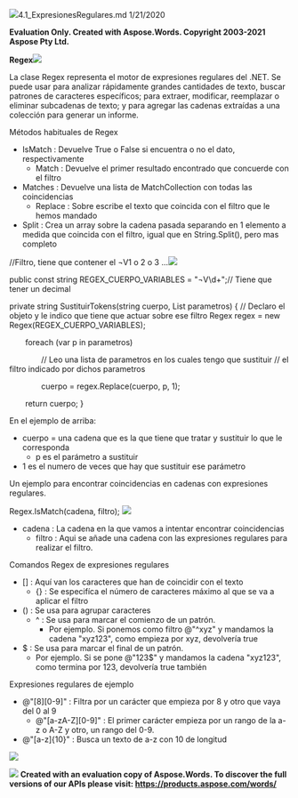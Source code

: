 ﻿![](3\_ExpresionesRegulares.001.png)4.1\_ExpresionesRegulares.md 1/21/2020

**Evaluation Only. Created with Aspose.Words. Copyright 2003-2021 Aspose Pty Ltd.**

**Regex![](3\_ExpresionesRegulares.002.png)**

La clase Regex representa el motor de expresiones regulares del .NET. Se puede usar para analizar rápidamente grandes cantidades de texto, buscar patrones de caracteres específicos; para extraer, modificar, reemplazar o eliminar subcadenas de texto; y para agregar las cadenas extraídas a una colección para generar un informe.

Métodos habituales de Regex

- IsMatch : Devuelve True o False si encuentra o no el dato, respectivamente
  - Match : Devuelve el primer resultado encontrado que concuerde con el filtro
- Matches : Devuelve una lista de MatchCollection con todas las coincidencias
  - Replace : Sobre escribe el texto que coincida con el filtro que le hemos mandado
- Split : Crea un array sobre la cadena pasada separando en 1 elemento a medida que coincida con el filtro, igual que en String.Split(), pero mas completo

//Filtro, tiene que contener el ¬V1 o 2 o 3 ...![](3\_ExpresionesRegulares.003.png)

public const string REGEX\_CUERPO\_VARIABLES = "¬V\\d+";// Tiene que tener un decimal 

private string SustituirTokens(string cuerpo, List<string> parametros) {     // Declaro el objeto y le indico que tiene que actuar sobre ese filtro     Regex regex = new Regex(REGEX\_CUERPO\_VARIABLES); 

`    `foreach (var p in parametros) 

`        `// Leo una lista de parametros en los cuales tengo que sustituir         // el filtro indicado por dichos parametros 

`        `cuerpo = regex.Replace(cuerpo, p, 1); 

`    `return cuerpo; } 

En el ejemplo de arriba:

- cuerpo = una cadena que es la que tiene que tratar y sustituir lo que le corresponda
  - p es el parámetro a sustituir
- 1 es el numero de veces que hay que sustituir ese parámetro

Un ejemplo para encontrar coincidencias en cadenas con expresiones regulares.

Regex.IsMatch(cadena, filtro); ![](3\_ExpresionesRegulares.004.png)

- cadena : La cadena en la que vamos a intentar encontrar coincidencias
  - filtro : Aqui se añade una cadena con las expresiones regulares para realizar el filtro.

Comandos Regex de expresiones regulares

- [] : Aquí van los caracteres que han de coincidir con el texto
  - {} : Se especifíca el número de caracteres máximo al que se va a aplicar el filtro
- () : Se usa para agrupar caracteres
  - ^ : Se usa para marcar el comienzo de un patrón.
    - Por ejemplo. Si ponemos como filtro @"^xyz" y mandamos la cadena "xyz123", como empieza por xyz, devolvería true
- $ : Se usa para marcar el final de un patrón.
  - Por ejemplo. Si se pone @"123$" y mandamos la cadena "xyz123", como termina por 123, devolvería true también

Expresiones regulares de ejemplo

- @"[8][0-9]" : Filtra por un carácter que empieza por 8 y otro que vaya del 0 al 9
  - @"[a-zA-Z][0-9]" : El primer carácter empieza por un rango de la a-z o A-Z y otro, un rango del 0-9.
- @"[a-z]{10}" : Busca un texto de a-z con 10 de longitud

![](3\_ExpresionesRegulares.005.jpeg)

![](3\_ExpresionesRegulares.006.jpeg)
**Created with an evaluation copy of Aspose.Words. To discover the full versions of our APIs please visit: https://products.aspose.com/words/**

